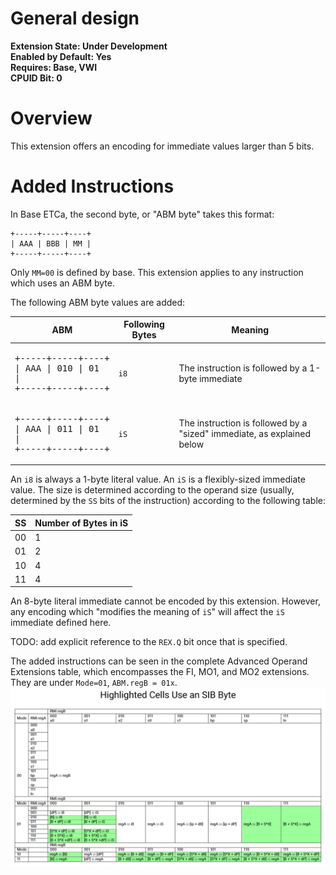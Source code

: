 # General design

**Extension State: Under Development**  
**Enabled by Default: Yes**  
**Requires: Base, VWI**  
**CPUID Bit: 0**

# Overview

This extension offers an encoding for immediate values larger than 5 bits.

# Added Instructions

In Base ETCa, the second byte, or "ABM byte" takes this format:
```
+-----+-----+----+
| AAA | BBB | MM |
+-----+-----+----+
```

Only `MM=00` is defined by base. This extension applies to any instruction which uses an ABM byte.

The following ABM byte values are added:

| ABM | Following Bytes | Meaning |
|-----|-----------------|---------|
| <pre>+-----+-----+----+<br>\| AAA \| 010 \| 01 \|<br>+-----+-----+----+</pre> | `i8` | The instruction is followed by a 1-byte immediate |
| <pre>+-----+-----+----+<br>\| AAA \| 011 \| 01 \|<br>+-----+-----+----+</pre> | `iS` | The instruction is followed by a "sized" immediate, as explained below |

An `i8` is always a 1-byte literal value. An `iS` is a flexibly-sized immediate value. The size is determined
according to the operand size (usually, determined by the `SS` bits of the instruction) according to
the following table:

| SS | Number of Bytes in iS |
|----|-----------------------|
| 00 | 1 |
| 01 | 2 |
| 10 | 4 |
| 11 | 4 |

An 8-byte literal immediate cannot be encoded by this extension. However, any encoding
which "modifies the meaning of `iS`" will affect the `iS` immediate defined here.

TODO: add explicit reference to the `REX.Q` bit once that is specified.

The added instructions can be seen in the complete Advanced Operand Extensions table, which encompasses the FI, MO1, and MO2 extensions. They are under `Mode=01`, `ABM.regB = 01x`.
![AOE Table](../etca_aoe_table.png)
